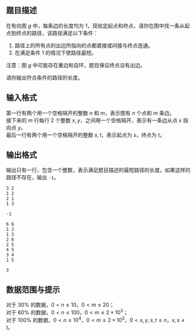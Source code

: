 ## 题目描述

在有向图 $g$ 中，每条边的长度均为 $1$，现给定起点和终点，请你在图中找一条从起点到终点的路径，该路径满足以下条件：

1. 路径上的所有点的出边所指向的点都直接或间接与终点连通。
2. 在满足条件 1 的情况下使路径最短。

注意：图 $g$ 中可能存在重边和自环，题目保证终点没有出边。

请你输出符合条件的路径的长度。

## 输入格式

第一行有两个用一个空格隔开的整数 $n$ 和 $m$，表示图有 $n$ 个点和 $m$ 条边。  
接下来的 $m$ 行每行 $2$ 个整数 $x, y$，之间用一个空格隔开，表示有一条边从点 $x$ 指向点 $y$。  
最后一行有两个用一个空格隔开的整数 $s, t$，表示起点为 $s$，终点为 $t$。

## 输出格式

输出只有一行，包含一个整数，表示满足题目描述的最短路径的长度。如果这样的路径不存在，输出 `-1`。

```input1
3 2
1 2
2 1
1 3
```
```output1
-1
```

```input2
6 6
1 2
1 3
2 6
2 5
4 5
3 4
1 5
```
```output2
3
```

## 数据范围与提示

对于 $30\%$ 的数据，$0 <n\le 10$，$0 <m\le 20$；   
对于 $60\%$ 的数据，$0 <n\le 100$，$0 <m\le 2\times 10^3$；  
对于 $100\%$ 的数据，$0 <n\le 10^4$，$0 <m\le 2\times 10^5$，$0 < x, y, s, t \le n$，$x,s \ne t$。